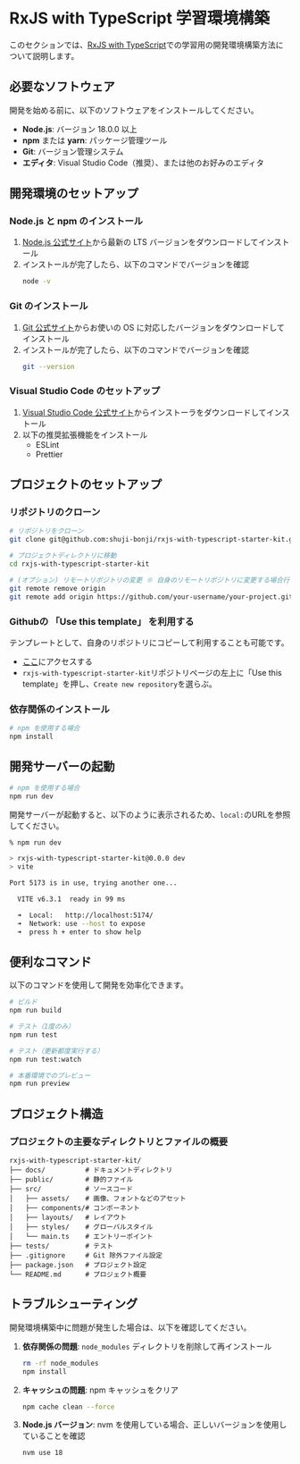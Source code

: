 # RxJS with TypeScript 学習環境構築

このセクションでは、[RxJS with TypeScript](https://github.com/shuji-bonji/RxJS-with-TypeScript)での学習用の開発環境構築方法について説明します。

## 必要なソフトウェア

開発を始める前に、以下のソフトウェアをインストールしてください。

- **Node.js**: バージョン 18.0.0 以上
- **npm** または **yarn**: パッケージ管理ツール
- **Git**: バージョン管理システム
- **エディタ**: Visual Studio Code（推奨）、または他のお好みのエディタ

## 開発環境のセットアップ

### Node.js と npm のインストール

1. [Node.js 公式サイト](https://nodejs.org/)から最新の LTS バージョンをダウンロードしてインストール
2. インストールが完了したら、以下のコマンドでバージョンを確認
   ```bash
   node -v
   ```

### Git のインストール

1. [Git 公式サイト](https://git-scm.com/)からお使いの OS に対応したバージョンをダウンロードしてインストール
2. インストールが完了したら、以下のコマンドでバージョンを確認
   ```bash
   git --version
   ```

### Visual Studio Code のセットアップ

1. [Visual Studio Code 公式サイト](https://code.visualstudio.com/)からインストーラをダウンロードしてインストール
2. 以下の推奨拡張機能をインストール
   - ESLint
   - Prettier

## プロジェクトのセットアップ

### リポジトリのクローン

```bash
# リポジトリをクローン
git clone git@github.com:shuji-bonji/rxjs-with-typescript-starter-kit.git

# プロジェクトディレクトリに移動
cd rxjs-with-typescript-starter-kit

# (オプション) リモートリポジトリの変更 ※ 自身のリモートリポジトリに変更する場合行います。
git remote remove origin
git remote add origin https://github.com/your-username/your-project.git

```

### Githubの 「Use this template」 を利用する

テンプレートとして、自身のリポジトリにコピーして利用することも可能です。

- [ここ](https://github.com/shuji-bonji/rxjs-with-typescript-starter-kit)にアクセスする
- `rxjs-with-typescript-starter-kit`リポジトリページの左上に「Use this template」を押し、`Create new repository`を選らぶ。


### 依存関係のインストール

```bash
# npm を使用する場合
npm install
```

## 開発サーバーの起動

```bash
# npm を使用する場合
npm run dev
```

開発サーバーが起動すると、以下のように表示されるため、`local:`のURLを参照してください。
```sh
% npm run dev

> rxjs-with-typescript-starter-kit@0.0.0 dev
> vite

Port 5173 is in use, trying another one...

  VITE v6.3.1  ready in 99 ms

  ➜  Local:   http://localhost:5174/
  ➜  Network: use --host to expose
  ➜  press h + enter to show help
```

## 便利なコマンド

以下のコマンドを使用して開発を効率化できます。

```bash
# ビルド
npm run build

# テスト（1度のみ）
npm run test

# テスト（更新都度実行する）
npm run test:watch

# 本番環境でのプレビュー
npm run preview
```

## プロジェクト構造

### プロジェクトの主要なディレクトリとファイルの概要

```
rxjs-with-typescript-starter-kit/
├── docs/          # ドキュメントディレクトリ
├── public/        # 静的ファイル
├── src/           # ソースコード
│   ├── assets/    # 画像、フォントなどのアセット
│   ├── components/# コンポーネント
│   ├── layouts/   # レイアウト
│   ├── styles/    # グローバルスタイル
│   └── main.ts    # エントリーポイント
├── tests/         # テスト
├── .gitignore     # Git 除外ファイル設定
├── package.json   # プロジェクト設定
└── README.md      # プロジェクト概要
```


## トラブルシューティング

開発環境構築中に問題が発生した場合は、以下を確認してください。

1. **依存関係の問題**: `node_modules` ディレクトリを削除して再インストール
   ```bash
   rm -rf node_modules
   npm install
   ```

2. **キャッシュの問題**: npm キャッシュをクリア
   ```bash
   npm cache clean --force
   ```

3. **Node.js バージョン**: nvm を使用している場合、正しいバージョンを使用していることを確認
   ```bash
   nvm use 18
   ```
